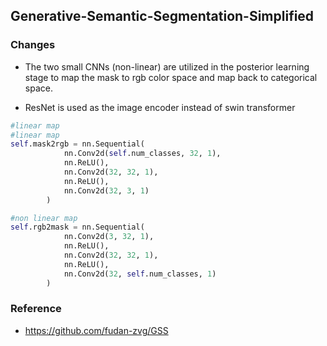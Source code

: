 ## Generative-Semantic-Segmentation-Simplified

### Changes
* The two small CNNs (non-linear) are utilized in the posterior learning stage to map the mask to rgb color space and map back to categorical space.

* ResNet is used as the image encoder instead of swin transformer

```python
#linear map
#linear map
self.mask2rgb = nn.Sequential(
            nn.Conv2d(self.num_classes, 32, 1),
            nn.ReLU(),
            nn.Conv2d(32, 32, 1),
            nn.ReLU(),
            nn.Conv2d(32, 3, 1)
        )

#non linear map
self.rgb2mask = nn.Sequential(
            nn.Conv2d(3, 32, 1),
            nn.ReLU(),
            nn.Conv2d(32, 32, 1),
            nn.ReLU(),
            nn.Conv2d(32, self.num_classes, 1)
        )
```



### Reference
* https://github.com/fudan-zvg/GSS
